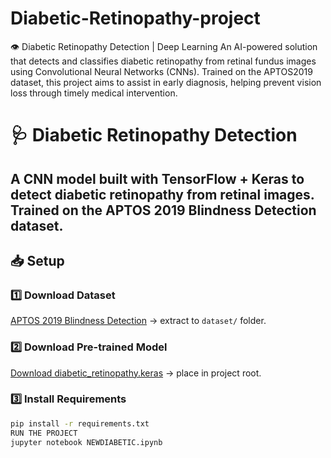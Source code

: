 # Diabetic-Retinopathy-project
👁️ Diabetic Retinopathy Detection | Deep Learning An AI-powered solution that detects and classifies diabetic retinopathy from retinal fundus images using Convolutional Neural Networks (CNNs). Trained on the APTOS2019 dataset, this project aims to assist in early diagnosis, helping prevent vision loss through timely medical intervention.
# 🩺 Diabetic Retinopathy Detection
A CNN model built with **TensorFlow** + **Keras** to detect diabetic retinopathy from retinal images.  
Trained on the **APTOS 2019 Blindness Detection** dataset.
---
## 📥 Setup
### 1️⃣ Download Dataset
[APTOS 2019 Blindness Detection](https://www.kaggle.com/competitions/aptos2019-blindness-detection/data) → extract to `dataset/` folder.

### 2️⃣ Download Pre-trained Model
[Download diabetic_retinopathy.keras](https://drive.google.com/uc?export=download&id=1tUnlRGc7LhOWvmD10n1cgLGkfCFwAaeU) → place in project root.

### 3️⃣ Install Requirements 
```bash
pip install -r requirements.txt
RUN THE PROJECT 
jupyter notebook NEWDIABETIC.ipynb
